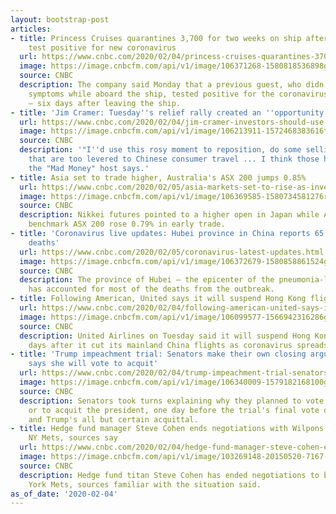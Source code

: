 ```yaml
---
layout: bootstrap-post
articles:
- title: Princess Cruises quarantines 3,700 for two weeks on ship after 10 passengers
    test positive for new coronavirus
  url: https://www.cnbc.com/2020/02/04/princess-cruises-quarantines-3700-after-10-passengers-test-positive-for-virus.html
  image: https://image.cnbcfm.com/api/v1/image/106371268-1580818536898gettyimages-1198464467.jpeg?v=1580818587
  source: CNBC
  description: The company said Monday that a previous guest, who didn't have any
    symptoms while aboard the ship, tested positive for the coronavirus on Saturday
    — six days after leaving the ship.
- title: 'Jim Cramer: Tuesday''s relief rally created an ''opportunity'' for profit-taking'
  url: https://www.cnbc.com/2020/02/04/jim-cramer-investors-should-use-the-tuesday-rally-to-protect-profits.html
  image: https://image.cnbcfm.com/api/v1/image/106213911-1572468383616trade.jpg?v=1580854268
  source: CNBC
  description: '"I''d use this rosy moment to reposition, do some selling in stocks
    that are too levered to Chinese consumer travel ... I think those have got downside,"
    the "Mad Money" host says.'
- title: Asia set to trade higher, Australia's ASX 200 jumps 0.85%
  url: https://www.cnbc.com/2020/02/05/asia-markets-set-to-rise-as-investors-monitor-coronavirus.html
  image: https://image.cnbcfm.com/api/v1/image/106369585-1580734581276rts30m7p.jpg?v=1580734653
  source: CNBC
  description: Nikkei futures pointed to a higher open in Japan while Australia's
    benchmark ASX 200 rose 0.79% in early trade.
- title: 'Coronavirus live updates: Hubei province in China reports 65 additional
    deaths'
  url: https://www.cnbc.com/2020/02/05/coronavirus-latest-updates.html
  image: https://image.cnbcfm.com/api/v1/image/106372679-1580858861524gettyimages-1197635649.jpeg?v=1580858948
  source: CNBC
  description: The province of Hubei — the epicenter of the pneumonia-like virus —
    has accounted for most of the deaths from the outbreak.
- title: Following American, United says it will suspend Hong Kong flights
  url: https://www.cnbc.com/2020/02/04/following-american-united-says-it-will-suspend-hong-kong-flights.html
  image: https://image.cnbcfm.com/api/v1/image/106099577-1566942316286gettyimages-1160469702.jpeg?v=1566942384
  source: CNBC
  description: United Airlines on Tuesday said it will suspend Hong Kong service,
    days after it cut its mainland China flights as coronavirus spreads.
- title: 'Trump impeachment trial: Senators make their own closing arguments as Collins
    says she will vote to acquit'
  url: https://www.cnbc.com/2020/02/04/trump-impeachment-trial-senators-make-their-own-closing-arguments.html
  image: https://image.cnbcfm.com/api/v1/image/106340009-1579182168100gettyimages-1193664197.jpeg?v=1580850877
  source: CNBC
  description: Senators took turns explaining why they planned to vote either to convict
    or to acquit the president, one day before the trial's final vote on a verdict,
    and Trump's all but certain acquittal.
- title: Hedge fund manager Steve Cohen ends negotiations with Wilpons to buy the
    NY Mets, sources say
  url: https://www.cnbc.com/2020/02/04/hedge-fund-manager-steve-cohen-ends-negotiations-with-wilpons-to-buy-the-ny-mets-sources-say.html
  image: https://image.cnbcfm.com/api/v1/image/103269148-20150520-7167-1344.jpg?v=1451396105
  source: CNBC
  description: Hedge fund titan Steve Cohen has ended negotiations to buy the New
    York Mets, sources familiar with the situation said.
as_of_date: '2020-02-04'
---
```


